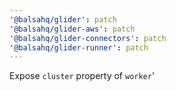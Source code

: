 ```yaml
---
'@balsahq/glider': patch
'@balsahq/glider-aws': patch
'@balsahq/glider-connectors': patch
'@balsahq/glider-runner': patch
---
```


Expose `cluster` property of `worker`'
